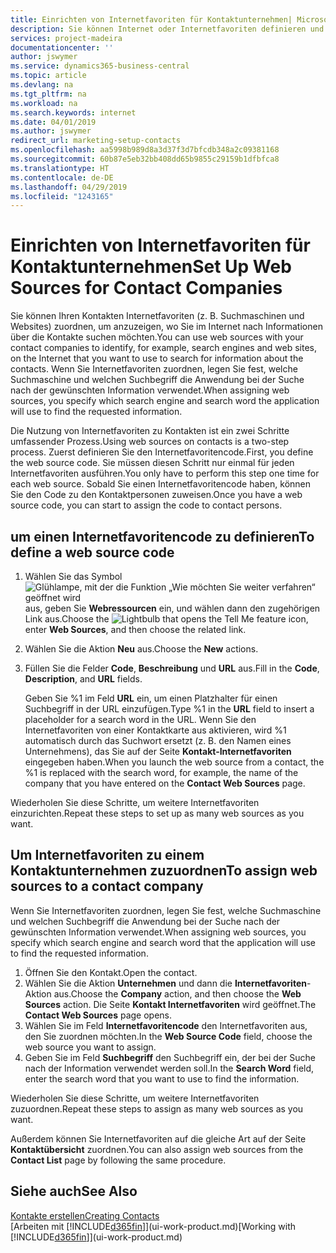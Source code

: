 ```yaml
---
title: Einrichten von Internetfavoriten für Kontaktunternehmen| Microsoft Docs
description: Sie können Internet oder Internetfavoriten definieren und diese einem Kontaktunternehmen zuordnen, die Ihnen helfen, zu identifizieren, wie Sie nach Informationen über die Kontakte suchen möchten.
services: project-madeira
documentationcenter: ''
author: jswymer
ms.service: dynamics365-business-central
ms.topic: article
ms.devlang: na
ms.tgt_pltfrm: na
ms.workload: na
ms.search.keywords: internet
ms.date: 04/01/2019
ms.author: jswymer
redirect_url: marketing-setup-contacts
ms.openlocfilehash: aa5998b989d8a3d37f3d7bfcdb348a2c09381168
ms.sourcegitcommit: 60b87e5eb32bb408dd65b9855c29159b1dfbfca8
ms.translationtype: HT
ms.contentlocale: de-DE
ms.lasthandoff: 04/29/2019
ms.locfileid: "1243165"
---
```

# <a name="set-up-web-sources-for-contact-companies"></a><span data-ttu-id="51fa1-103">Einrichten von Internetfavoriten für Kontaktunternehmen</span><span class="sxs-lookup"><span data-stu-id="51fa1-103">Set Up Web Sources for Contact Companies</span></span>
<span data-ttu-id="51fa1-104">Sie können Ihren Kontakten Internetfavoriten (z. B. Suchmaschinen und Websites) zuordnen, um anzuzeigen, wo Sie im Internet nach Informationen über die Kontakte suchen möchten.</span><span class="sxs-lookup"><span data-stu-id="51fa1-104">You can use web sources with your contact companies to identify, for example, search engines and web sites, on the Internet that you want to use to search for information about the contacts.</span></span> <span data-ttu-id="51fa1-105">Wenn Sie Internetfavoriten zuordnen, legen Sie fest, welche Suchmaschine und welchen Suchbegriff die Anwendung bei der Suche nach der gewünschten Information verwendet.</span><span class="sxs-lookup"><span data-stu-id="51fa1-105">When assigning web sources, you specify which search engine and search word the application will use to find the requested information.</span></span>

<span data-ttu-id="51fa1-106">Die Nutzung von Internetfavoriten zu Kontakten ist ein zwei Schritte umfassender Prozess.</span><span class="sxs-lookup"><span data-stu-id="51fa1-106">Using web sources on contacts is a two-step process.</span></span> <span data-ttu-id="51fa1-107">Zuerst definieren Sie den Internetfavoritencode.</span><span class="sxs-lookup"><span data-stu-id="51fa1-107">First, you define the web source code.</span></span> <span data-ttu-id="51fa1-108">Sie müssen diesen Schritt nur einmal für jeden Internetfavoriten ausführen.</span><span class="sxs-lookup"><span data-stu-id="51fa1-108">You only have to perform this step one time for each web source.</span></span> <span data-ttu-id="51fa1-109">Sobald Sie einen Internetfavoritencode haben, können Sie den Code zu den Kontaktpersonen zuweisen.</span><span class="sxs-lookup"><span data-stu-id="51fa1-109">Once you have a web source code, you can start to assign the code to contact persons.</span></span>

## <a name="to-define-a-web-source-code"></a><span data-ttu-id="51fa1-110">um einen Internetfavoritencode zu definieren</span><span class="sxs-lookup"><span data-stu-id="51fa1-110">To define a web source code</span></span>
1. <span data-ttu-id="51fa1-111">Wählen Sie das Symbol ![Glühlampe, mit der die Funktion „Wie möchten Sie weiter verfahren“ geöffnet wird](media/ui-search/search_small.png "Wie möchten Sie weiter verfahren?") aus, geben Sie **Webressourcen** ein, und wählen dann den zugehörigen Link aus.</span><span class="sxs-lookup"><span data-stu-id="51fa1-111">Choose the ![Lightbulb that opens the Tell Me feature](media/ui-search/search_small.png "Tell me what you want to do") icon, enter **Web Sources**, and then choose the related link.</span></span>
2. <span data-ttu-id="51fa1-112">Wählen Sie die Aktion **Neu** aus.</span><span class="sxs-lookup"><span data-stu-id="51fa1-112">Choose the **New** actions.</span></span>
3. <span data-ttu-id="51fa1-113">Füllen Sie die Felder **Code**, **Beschreibung** und **URL** aus.</span><span class="sxs-lookup"><span data-stu-id="51fa1-113">Fill in the **Code**, **Description**, and **URL** fields.</span></span>

    <span data-ttu-id="51fa1-114">Geben Sie %1 im Feld **URL** ein, um einen Platzhalter für einen Suchbegriff in der URL einzufügen.</span><span class="sxs-lookup"><span data-stu-id="51fa1-114">Type %1 in the **URL** field to insert a placeholder for a search word in the URL.</span></span> <span data-ttu-id="51fa1-115">Wenn Sie den Internetfavoriten von einer Kontaktkarte aus aktivieren, wird %1 automatisch durch das Suchwort ersetzt (z. B. den Namen eines Unternehmens), das Sie auf der Seite **Kontakt-Internetfavoriten** eingegeben haben.</span><span class="sxs-lookup"><span data-stu-id="51fa1-115">When you launch the web source from a contact, the %1 is replaced with the search word, for example, the name of the company that you have entered on the **Contact Web Sources** page.</span></span>

<span data-ttu-id="51fa1-116">Wiederholen Sie diese Schritte, um weitere Internetfavoriten einzurichten.</span><span class="sxs-lookup"><span data-stu-id="51fa1-116">Repeat these steps to set up as many web sources as you want.</span></span>

## <a name="to-assign-web-sources-to-a-contact-company"></a><span data-ttu-id="51fa1-117">Um Internetfavoriten zu einem Kontaktunternehmen zuzuordnen</span><span class="sxs-lookup"><span data-stu-id="51fa1-117">To assign web sources to a contact company</span></span>
<span data-ttu-id="51fa1-118">Wenn Sie Internetfavoriten zuordnen, legen Sie fest, welche Suchmaschine und welchen Suchbegriff die Anwendung bei der Suche nach der gewünschten Information verwendet.</span><span class="sxs-lookup"><span data-stu-id="51fa1-118">When assigning web sources, you specify which search engine and search word that the application will use to find the requested information.</span></span>

1. <span data-ttu-id="51fa1-119">Öffnen Sie den Kontakt.</span><span class="sxs-lookup"><span data-stu-id="51fa1-119">Open the contact.</span></span>
2. <span data-ttu-id="51fa1-120">Wählen Sie die Aktion **Unternehmen** und dann die **Internetfavoriten**-Aktion aus.</span><span class="sxs-lookup"><span data-stu-id="51fa1-120">Choose the **Company** action, and then choose the **Web Sources** action.</span></span> <span data-ttu-id="51fa1-121">Die Seite **Kontakt Internetfavoriten** wird geöffnet.</span><span class="sxs-lookup"><span data-stu-id="51fa1-121">The **Contact Web Sources** page opens.</span></span>
3. <span data-ttu-id="51fa1-122">Wählen Sie im Feld **Internetfavoritencode** den Internetfavoriten aus, den Sie zuordnen möchten.</span><span class="sxs-lookup"><span data-stu-id="51fa1-122">In the **Web Source Code** field, choose the web source you want to assign.</span></span>
4. <span data-ttu-id="51fa1-123">Geben Sie im Feld **Suchbegriff** den Suchbegriff ein, der bei der Suche nach der Information verwendet werden soll.</span><span class="sxs-lookup"><span data-stu-id="51fa1-123">In the **Search Word** field, enter the search word that you want to use to find the information.</span></span>

<span data-ttu-id="51fa1-124">Wiederholen Sie diese Schritte, um weitere Internetfavoriten zuzuordnen.</span><span class="sxs-lookup"><span data-stu-id="51fa1-124">Repeat these steps to assign as many web sources as you want.</span></span>

<span data-ttu-id="51fa1-125">Außerdem können Sie Internetfavoriten auf die gleiche Art auf der Seite **Kontaktübersicht** zuordnen.</span><span class="sxs-lookup"><span data-stu-id="51fa1-125">You can also assign web sources from the **Contact List** page by following the same procedure.</span></span>

## <a name="see-also"></a><span data-ttu-id="51fa1-126">Siehe auch</span><span class="sxs-lookup"><span data-stu-id="51fa1-126">See Also</span></span>
[<span data-ttu-id="51fa1-127">Kontakte erstellen</span><span class="sxs-lookup"><span data-stu-id="51fa1-127">Creating Contacts</span></span>](marketing-create-contact-companies.md)  
<span data-ttu-id="51fa1-128">[Arbeiten mit [!INCLUDE[d365fin](includes/d365fin_md.md)]](ui-work-product.md)</span><span class="sxs-lookup"><span data-stu-id="51fa1-128">[Working with [!INCLUDE[d365fin](includes/d365fin_md.md)]](ui-work-product.md)</span></span>
